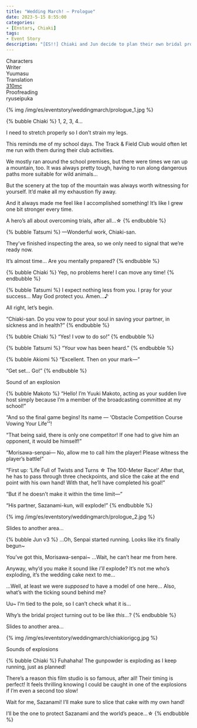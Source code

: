 ```yaml
---
title: "Wedding March! – Prologue"
date: 2023-5-15 8:55:00
categories:
- [Enstars, Chiaki]
tags:
- Event Story
description: "[ES!!] Chiaki and Jun decide to plan their own bridal project. They head off to have a “Bridal Field Trip” along with people willing to help them with the project."
---
```

<div class="three-wrapper" style="--storyColor:#965e7d;--storyColor-rgb:150,94,125;--storyColor-h:326.8;--storyColor-s: 23%;--storyColor-l:47.8%;">
    <div class="info-area">
        <div class="info">
            <div class="info-item characters">
                <div class="label">
                    Characters
                </div>
                <div class="value">
                <a href="/categories/Enstars/Chiaki" character="Chiaki"></a>
                <a href="/categories/Enstars/Jun" character="Jun"></a>
                <a href="/categories/Enstars/Tatsumi" character="Tatsumi"></a>
                <a href="/categories/Enstars/Makoto" character="Makoto"></a>
                <a href="/categories/Enstars/Akiomi" character="Akiomi"></a>
                </div>
            </div>
            <div class="info-item one">
                <div class="label">
                    Writer
                </div>
                <div class="value">
                    Yuumasu
                </div>
            </div>
            <div class="info-item two">
                <div class="label">
                    Translation
                </div>
                <div class="value">
                    <a href="/about">310mc</a>
                </div>
            </div>
            <div class="info-item three">
                <div class="label">
                   Proofreading
                </div>
                <div class="value">
                    ryuseipuka
                </div>
            </div>
        </div>
    </div>
</div>

<!-- more -->

{% img /img/es/eventstory/weddingmarch/prologue_1.jpg %}

{% bubble Chiaki %}
1, 2, 3, 4…

I need to stretch properly so I don’t strain my legs.

This reminds me of my school days. The Track &amp; Field Club would often let me run with them during their club activities.

We mostly ran around the school premises, but there were times we ran up a mountain, too. It was always pretty tough, having to run along dangerous paths more suitable for wild animals…

But the scenery at the top of the mountain was always worth witnessing for yourself. It’d make all my exhaustion fly away.

And it always made me feel like I accomplished something! It’s like I grew one bit stronger every time.

A hero’s all about overcoming trials, after all…☆
{% endbubble %}

{% bubble Tatsumi %}
—Wonderful work, Chiaki-san.

They’ve finished inspecting the area, so we only need to signal that we’re ready now.

It’s almost time… Are you mentally prepared?
{% endbubble %}

{% bubble Chiaki %}
Yep, no problems here! I can move any time!
{% endbubble %}

{% bubble Tatsumi %}
I expect nothing less from you. I pray for your success… May God protect you. Amen…♪

All right, let’s begin.

“Chiaki-san. Do you vow to pour your soul in saving your partner, in sickness and in health?”
{% endbubble %}

{% bubble Chiaki %}
“Yes! I vow to do so!”
{% endbubble %}

{% bubble Tatsumi %}
“Your vow has been heard.”
{% endbubble %}

{% bubble Akiomi %}
“Excellent. Then on your mark—”

“Get set… Go!”
{% endbubble %}

<div class="msr-narration">
    <p>Sound of an explosion</p>
</div>

{% bubble Makoto %}
“Hello! I’m Yuuki Makoto, acting as your sudden live host simply because I’m a member of the broadcasting committee at my school!”

“And so the final game begins! Its name — ‘Obstacle Competition Course Vowing Your Life’”!

“That being said, there is only one competitor! If one had to give him an opponent, it would be himself!”

“Morisawa-senpai— No, allow me to call him the player! Please witness the player’s battle!”

“First up: ‘Life Full of Twists and Turns ☆ The 100-Meter Race!’ After that, he has to pass through three checkpoints, and slice the cake at the end point with his own hand! With that, he’ll have completed his goal!”

“But if he doesn’t make it within the time limit—”

“His partner, Sazanami-kun, will explode!”
{% endbubble %}

{% img /img/es/eventstory/weddingmarch/prologue_2.jpg %}

<div class="msr-narration">
    <p>Slides to another area…</p>
</div>

{% bubble Jun v3 %}
…Oh, Senpai started running. Looks like it’s finally begun~

You’ve got this, Morisawa-senpai~ …Wait, he can’t hear me from here.

Anyway, why’d you make it sound like *I’ll* explode? It’s not me who’s exploding, it’s the wedding cake next to me…

…Well, at least we were <em>supposed</em> to have a model of one here… Also, what’s with the ticking sound behind me?

Uu~ I’m tied to the pole, so I can’t check what it is…

Why’s the bridal project turning out to be like *this…*?
{% endbubble %}

<div class="msr-narration">
    <p>Slides to another area…</p>
</div>

{% img /img/es/eventstory/weddingmarch/chiakiorigcg.jpg %}

<div class="msr-narration">
    <p>Sounds of explosions</p>
</div>

{% bubble Chiaki %}
Fuhahaha! The gunpowder is exploding as I keep running, just as planned!

There’s a reason this film studio is so famous, after all! Their timing is perfect! It feels thrilling knowing I could be caught in one of the explosions if I’m even a second too slow!

Wait for me, Sazanami! I’ll make sure to slice that cake with my own hand!

I’ll be the one to protect Sazanami and the world’s peace…☆
{% endbubble %}

<!--
<div toc>
{% btn /wedding_march,, star, Index %}
{% btn /wedding_march/1,, arrow-right, Next Chapter: TBA (Chapter 9–15) %}
</div>
-->
